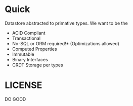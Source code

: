 Quick
===

Datastore abstracted to primative types. We want to be the 

- ACID Compliant
- Transactional 
- No-SQL or ORM required!* (Optimizations allowed) 
- Computed Properties
- Immutable
- Binary Interfaces
- CRDT Storage per types


LICENSE
===
DO GOOD
